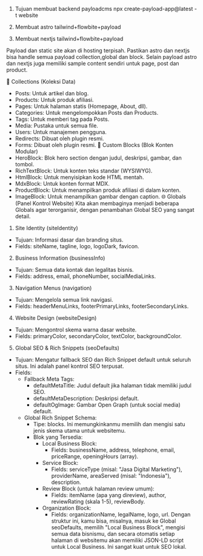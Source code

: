 1. Tujuan membuat backend payloadcms
npx create-payload-app@latest -t website

2. Membuat astro tailwind+flowbite+payload
3. Membuat nextjs tailwind+flowbite+payload

Payload dan static site akan di hosting terpisah. 
Pastikan astro dan nextjs bisa handle semua payload collection,global dan block. 
Selain payload astro dan nextjs juga memiliki sample content sendiri untuk page, post dan product. 

📂 Collections (Koleksi Data)
 * Posts: Untuk artikel dan blog.
 * Products: Untuk produk afiliasi.
 * Pages: Untuk halaman statis (Homepage, About, dll).
 * Categories: Untuk mengelompokkan Posts dan Products.
 * Tags: Untuk memberi tag pada Posts.
 * Media: Pustaka untuk semua file.
 * Users: Untuk manajemen pengguna.
 * Redirects: Dibuat oleh plugin resmi.
 * Forms: Dibuat oleh plugin resmi.
🧩 Custom Blocks (Blok Konten Modular)
 * HeroBlock: Blok hero section dengan judul, deskripsi, gambar, dan tombol.
 * RichTextBlock: Untuk konten teks standar (WYSIWYG).
 * HtmlBlock: Untuk menyisipkan kode HTML mentah.
 * MdxBlock: Untuk konten format MDX.
 * ProductBlock: Untuk menampilkan produk afiliasi di dalam konten.
 * ImageBlock: Untuk menampilkan gambar dengan caption.
🌐 Globals (Panel Kontrol Website)
Kita akan membaginya menjadi beberapa Globals agar terorganisir, dengan penambahan Global SEO yang sangat detail.
1. Site Identity (siteIdentity)
 * Tujuan: Informasi dasar dan branding situs.
 * Fields: siteName, tagline, logo, logoDark, favicon.
2. Business Information (businessInfo)
 * Tujuan: Semua data kontak dan legalitas bisnis.
 * Fields: address, email, phoneNumber, socialMediaLinks.
3. Navigation Menus (navigation)
 * Tujuan: Mengelola semua link navigasi.
 * Fields: headerMenuLinks, footerPrimaryLinks, footerSecondaryLinks.
4. Website Design (websiteDesign)
 * Tujuan: Mengontrol skema warna dasar website.
 * Fields: primaryColor, secondaryColor, textColor, backgroundColor.
5. Global SEO & Rich Snippets (seoDefaults)
 * Tujuan: Mengatur fallback SEO dan Rich Snippet default untuk seluruh situs. Ini adalah panel kontrol SEO terpusat.
 * Fields:
   * Fallback Meta Tags:
     * defaultMetaTitle: Judul default jika halaman tidak memiliki judul SEO.
     * defaultMetaDescription: Deskripsi default.
     * defaultOgImage: Gambar Open Graph (untuk social media) default.
   * Global Rich Snippet Schema:
     * Tipe: blocks. Ini memungkinkanmu memilih dan mengisi satu jenis skema utama untuk websitemu.
     * Blok yang Tersedia:
       * Local Business Block:
         * Fields: businessName, address, telephone, email, priceRange, openingHours (array).
       * Service Block:
         * Fields: serviceType (misal: "Jasa Digital Marketing"), providerName, areaServed (misal: "Indonesia"), description.
       * Review Block (untuk halaman review umum):
         * Fields: itemName (apa yang direview), author, reviewRating (skala 1-5), reviewBody.
       * Organization Block:
         * Fields: organizationName, legalName, logo, url.
Dengan struktur ini, kamu bisa, misalnya, masuk ke Global seoDefaults, memilih "Local Business Block", mengisi semua data bisnismu, dan secara otomatis setiap halaman di websitemu akan memiliki JSON-LD script untuk Local Business. Ini sangat kuat untuk SEO lokal.
